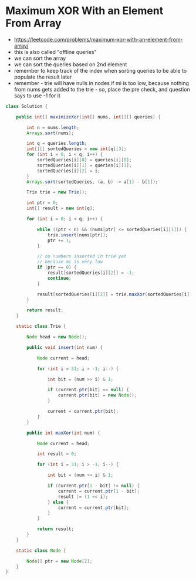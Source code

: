 # Maximum XOR With an Element From Array

- https://leetcode.com/problems/maximum-xor-with-an-element-from-array/
- this is also called "offline queries"
- we can sort the array
- we can sort the queries based on 2nd element
- remember to keep track of the index when sorting queries to be able to populate the result later
- remember - trie will have nulls in nodes if mi is too low, because nothing from nums gets added to the trie - so, place the pre check, and question says to use -1 for it

```java
class Solution {

    public int[] maximizeXor(int[] nums, int[][] queries) {

        int n = nums.length;
        Arrays.sort(nums);

        int q = queries.length;
        int[][] sortedQueries = new int[q][3];
        for (int i = 0; i < q; i++) {
            sortedQueries[i][0] = queries[i][0];
            sortedQueries[i][1] = queries[i][1];
            sortedQueries[i][2] = i;
        }
        Arrays.sort(sortedQueries, (a, b) -> a[1] - b[1]);

        Trie trie = new Trie();

        int ptr = 0;
        int[] result = new int[q];

        for (int i = 0; i < q; i++) {

            while ((ptr < n) && (nums[ptr] <= sortedQueries[i][1])) {
                trie.insert(nums[ptr]);
                ptr += 1;
            }

            // no numbers inserted in trie yet
            // because mi is very low
            if (ptr == 0) {
                result[sortedQueries[i][2]] = -1;
                continue;    
            }

            result[sortedQueries[i][2]] = trie.maxXor(sortedQueries[i][0]);
        }

        return result;
    }

    static class Trie {

        Node head = new Node();

        public void insert(int num) {

            Node current = head;

            for (int i = 31; i > -1; i--) {

                int bit = (num >> i) & 1;

                if (current.ptr[bit] == null) {
                    current.ptr[bit] = new Node();
                }

                current = current.ptr[bit];
            }
        }

        public int maxXor(int num) {

            Node current = head;

            int result = 0;

            for (int i = 31; i > -1; i--) {

                int bit = (num >> i) & 1;

                if (current.ptr[1 - bit] != null) {
                    current = current.ptr[1 - bit];
                    result |= (1 << i);
                } else {
                    current = current.ptr[bit];
                }
            }

            return result;
        }
    }

    static class Node {

        Node[] ptr = new Node[2];
    }
}
```
